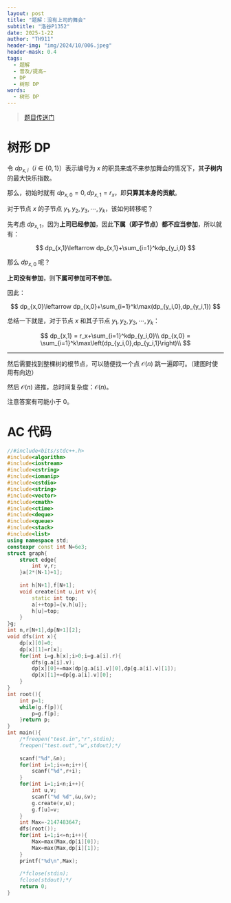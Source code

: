 ```yaml
---
layout: post
title: "题解：没有上司的舞会"
subtitle: "洛谷P1352"
date: 2025-1-22
author: "TH911"
header-img: "img/2024/10/006.jpeg"
header-mask: 0.4
tags:
  - 题解
  - 普及/提高−
  - DP
  - 树形 DP
words:
  - 树形 DP
---
```


> [题目传送门](https://www.luogu.com.cn/problem/P1352)

# 树形 DP

令 $dp_{x,i}$（$i\in\{0,1\}$）表示编号为 $x$ 的职员来或不来参加舞会的情况下，其**子树内**的最大快乐指数。

那么，初始时就有 $dp_{x,0}=0,dp_{x,1}=r_x$，即**只算其本身的贡献**。

对于节点 $x$ 的子节点 $y_1,y_2,y_3,\cdots,y_k$，该如何转移呢？

先考虑 $dp_{x,1}$，因为**上司已经参加**，因此**下属（即子节点）都不应当参加**，所以就有：

$$
dp_{x,1}\leftarrow dp_{x,1}+\sum_{i=1}^kdp_{y_i,0}
$$

那么 $dp_{x,0}$ 呢？

**上司没有参加**，则**下属可参加可不参加**。

因此：

$$
dp_{x,0}\leftarrow dp_{x,0}+\sum_{i=1}^k\max(dp_{y_i,0},dp_{y_i,1})
$$

总结一下就是，对于节点 $x$ 和其子节点 $y_1,y_2,y_3,\cdots,y_k$：

$$
dp_{x,1} = r_x+\sum_{i=1}^kdp_{y_i,0}\\
dp_{x,0} = \sum_{i=1}^k\max\left(dp_{y_i,0},dp_{y_i,1}\right)\\
$$

***

然后需要找到整棵树的根节点，可以随便找一个点 $\mathcal O(n)$ 跳一遍即可。（建图时使用有向边）

然后 $\mathcal O(n)$ 递推，总时间复杂度：$\mathcal O(n)$。

注意答案有可能小于 $0$。

# AC 代码

```cpp
//#include<bits/stdc++.h>
#include<algorithm>
#include<iostream>
#include<cstring>
#include<iomanip>
#include<cstdio>
#include<string>
#include<vector>
#include<cmath>
#include<ctime>
#include<deque>
#include<queue>
#include<stack>
#include<list>
using namespace std;
constexpr const int N=6e3;
struct graph{
	struct edge{
		int v,r;
	}a[2*(N-1)+1];
	
	int h[N+1],f[N+1];
	void create(int u,int v){
		static int top;
		a[++top]={v,h[u]};
		h[u]=top;
	}
}g;
int n,r[N+1],dp[N+1][2];
void dfs(int x){
	dp[x][0]=0;
	dp[x][1]=r[x];
	for(int i=g.h[x];i>0;i=g.a[i].r){
		dfs(g.a[i].v);
		dp[x][0]+=max(dp[g.a[i].v][0],dp[g.a[i].v][1]);
		dp[x][1]+=dp[g.a[i].v][0];
	}
}
int root(){
	int p=1;
	while(g.f[p]){
		p=g.f[p];
	}return p;
}
int main(){
	/*freopen("test.in","r",stdin);
	freopen("test.out","w",stdout);*/
	
	scanf("%d",&n);
	for(int i=1;i<=n;i++){
		scanf("%d",r+i);
	}
	for(int i=1;i<n;i++){
		int u,v;
		scanf("%d %d",&u,&v);
		g.create(v,u);
		g.f[u]=v;
	}
	int Max=-2147483647;
	dfs(root());
	for(int i=1;i<=n;i++){
		Max=max(Max,dp[i][0]);
		Max=max(Max,dp[i][1]);
	}
	printf("%d\n",Max);
	
	/*fclose(stdin);
	fclose(stdout);*/
	return 0;
}
```

